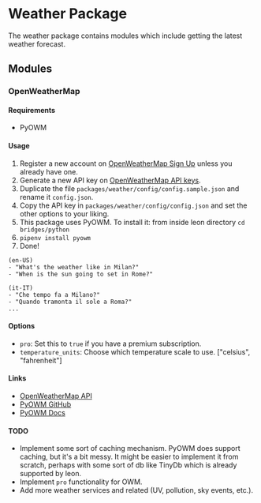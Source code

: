 # Weather Package

The weather package contains modules which include getting the latest weather forecast.

## Modules

### OpenWeatherMap

#### Requirements
- PyOWM

#### Usage

1. Register a new account on [OpenWeatherMap Sign Up](https://openweathermap.org/sign_up) unless you already have one.
2. Generate a new API key on [OpenWeatherMap API keys](https://home.openweathermap.org/api_keys).
3. Duplicate the file `packages/weather/config/config.sample.json` and rename it `config.json`.
4. Copy the API key in `packages/weather/config/config.json` and set the other options to your liking.
5. This package uses PyOWM. To install it: from inside leon directory `cd bridges/python`
6. `pipenv install pyowm`
7. Done!

```
(en-US)
- "What's the weather like in Milan?"
- "When is the sun going to set in Rome?"

(it-IT)
- "Che tempo fa a Milano?"
- "Quando tramonta il sole a Roma?"
...
```

#### Options
- `pro`: Set this to `true` if you have a premium subscription.
- `temperature_units`: Choose which temperature scale to use. ["celsius", "fahrenheit"]

#### Links

- [OpenWeatherMap API](https://developers.google.com/youtube/v3/getting-started)
- [PyOWM GitHub](https://github.com/csparpa/pyowm)
- [PyOWM Docs](https://pyowm.readthedocs.io/en/latest/)

#### TODO
- Implement some sort of caching mechanism. PyOWM does support caching, but it's a bit messy. It might be easier to implement it from scratch, perhaps with some sort of db like TinyDb which is already supported by leon.
- Implement `pro` functionality for OWM.
- Add more weather services and related (UV, pollution, sky events, etc.).
